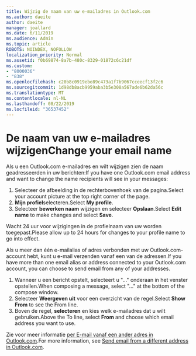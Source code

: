 ```yaml
---
title: Wijzig de naam van uw e-mailadres in Outlook.com
ms.author: daeite
author: daeite
manager: joallard
ms.date: 6/11/2019
ms.audience: Admin
ms.topic: article
ROBOTS: NOINDEX, NOFOLLOW
localization_priority: Normal
ms.assetid: f0b69874-8a7b-480c-8329-01872c6c21df
ms.custom:
- "8000036"
- "838"
ms.openlocfilehash: c20b8c0919ebe89c473a1f7b9067cceecf13f2c6
ms.sourcegitcommit: 1d98db8acb9959aba3b5e308a567ade6b62da56c
ms.translationtype: MT
ms.contentlocale: nl-NL
ms.lasthandoff: 08/22/2019
ms.locfileid: "36537452"
---
```

# <a name="change-your-email-name"></a><span data-ttu-id="a8590-102">De naam van uw e-mailadres wijzigen</span><span class="sxs-lookup"><span data-stu-id="a8590-102">Change your email name</span></span>

<span data-ttu-id="a8590-103">Als u een Outlook.com e-mailadres en wilt wijzigen zien de naam geadresseerden in uw berichten:</span><span class="sxs-lookup"><span data-stu-id="a8590-103">If you have one Outlook.com email address and want to change the name recipients will see in your messages:</span></span>
  
1. <span data-ttu-id="a8590-104">Selecteer de afbeelding in de rechterbovenhoek van de pagina.</span><span class="sxs-lookup"><span data-stu-id="a8590-104">Select your account picture at the top right corner of the page.</span></span>
2. <span data-ttu-id="a8590-105">**Mijn profiel**selecteren.</span><span class="sxs-lookup"><span data-stu-id="a8590-105">Select **My profile**.</span></span>
3. <span data-ttu-id="a8590-106">Selecteer **bewerken naam** wijzigen en selecteer **Opslaan**.</span><span class="sxs-lookup"><span data-stu-id="a8590-106">Select **Edit name** to make changes and select **Save**.</span></span>

<span data-ttu-id="a8590-107">Wacht 24 uur voor wijzigingen in de profielnaam van uw worden toegepast.</span><span class="sxs-lookup"><span data-stu-id="a8590-107">Please allow up to 24 hours for changes to your profile name to go into effect.</span></span>
  
<span data-ttu-id="a8590-108">Als u meer dan één e-mailalias of adres verbonden met uw Outlook.com-account hebt, kunt u e-mail verzenden vanaf een van de adressen.</span><span class="sxs-lookup"><span data-stu-id="a8590-108">If you have more than one email alias or address connected to your Outlook.com account, you can choose to send email from any of your addresses.</span></span>
  
1. <span data-ttu-id="a8590-109">Wanneer u een bericht opstelt, selecteert u "..." onderaan in het venster opstellen.</span><span class="sxs-lookup"><span data-stu-id="a8590-109">When composing a message, select "..." at the bottom of the compose window.</span></span>
1. <span data-ttu-id="a8590-110">Selecteer **Weergeven uit** voor een overzicht van de regel.</span><span class="sxs-lookup"><span data-stu-id="a8590-110">Select **Show From** to see the From line.</span></span>
1. <span data-ttu-id="a8590-111">Boven de regel, **selecteren** en kies welk e-mailadres dat u wilt gebruiken.</span><span class="sxs-lookup"><span data-stu-id="a8590-111">Above the To line, select **From** and choose which email address you want to use.</span></span>

<span data-ttu-id="a8590-112">Zie voor meer informatie [per E-mail vanaf een ander adres in Outlook.com](https://support.office.com/article/ccba89cb-141c-4a36-8c56-6d16a8556d2e?wt.mc_id=Office_Outlook_com_Alchemy).</span><span class="sxs-lookup"><span data-stu-id="a8590-112">For more information, see [Send email from a different address in Outlook.com](https://support.office.com/article/ccba89cb-141c-4a36-8c56-6d16a8556d2e?wt.mc_id=Office_Outlook_com_Alchemy).</span></span>